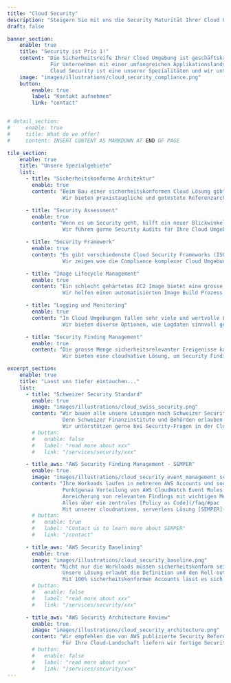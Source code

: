 ```yaml
---
title: "Cloud Security"
description: "Steigern Sie mit uns die Security Maturität Ihrer Cloud Umgebung."
draft: false

banner_section:
    enable: true
    title: "Security ist Prio 1!"
    content: "Die Sicherheitsreife Ihrer Cloud Umgebung ist geschäftskritisch.
              Für Unternehmen mit einer umfangreichen Applikationslandschaft kann dies eine große Herausforderung darstellen.<br>
              Cloud Security ist eine unserer Spezialitäten und wir unterstützen Sie gerne!"
    image: "images/illustrations/cloud_security_compliance.png"
    button:
        enable: true
        label: "Kontakt aufnehmen"
        link: "contact"


# detail_section:
#     enable: true
#     title: What do we offer?
#     content: INSERT CONTENT AS MARKDOWN AT END OF PAGE

tile_section:
    enable: true
    title: "Unsere Spezialgebiete"
    list:
      - title: "Sicherheitskonforme Architektur"
        enable: true
        content: "Beim Bau einer sicherheitskonformen Cloud Lösung gibt es viele Dinge zu beachten.<br><br>
                  Wir bieten praxistaugliche und getestete Referenzarchitekturen, die vollständig [CIS Control](/faq/#cis \"Was sind CIS Controls?\") konform sind."

      - title: "Security Assessment"
        enable: true
        content: "Wenn es um Security geht, hilft ein neuer Blickwinkel von einer unbeteiligten Stelle enorm.<br><br>
                  Wir führen gerne Security Audits für Ihre Cloud Umgebungen durch und helfen mögliche Schwachstellen zu beheben."

      - title: "Security Framework"
        enable: true
        content: "Es gibt verschiedenste Cloud Security Frameworks (ISO 27000 family, CIS Controls, BSI C5, NIST) mit unterschiedlichen Schwerpunkten.<br><br>
                  Wir zeigen wie die Compliance komplexer Cloud Umgebungen effizient überwacht wird und wie bei Verletzungen der Standards reagiert werden muss."

      - title: "Image Lifecycle Management"
        enable: true
        content: "Ein schlecht gehärtetes EC2 Image bietet eine grosse Angriffsfläche.<br><br>
                  Wir helfen einen automatisierten Image Build Prozess zu etablieren, der gehärtete Images bereitstellt und sie laufend validiert."

      - title: "Logging und Monitoring"
        enable: true
        content: "In Cloud Umgebungen fallen sehr viele und wertvolle Logdaten an. Auditsichere Archvierung und Überwachung ist entscheidend für Security Operations.<br><br>
                  Wir bieten diverse Optionen, wie Logdaten sinnvoll gespeichert und im Monitoring-System Ihrer Wahl zur Verfügung gestellt werden."

      - title: "Security Finding Management"
        enable: true
        content: "Die grosse Menge sicherheitsrelevanter Ereigenisse kann schnell zu einer echten Herausforderung werden.<br><br>
                  Wir bieten eine cloudnative Lösung, um Security Findings unter Kontrolle zu bringen und zentral zu steuern."

excerpt_section:
    enable: true
    title: "Lasst uns tiefer eintauchen..."
    list:
      - title: "Schweizer Security Standard"
        enable: true
        image: "images/illustrations/cloud_swiss_security.png"
        content: "Wir bauen alle unsere Lösungen nach Schweizer Security Standards. 
                  Denn Schweizer Finanzinstitute und Behörden erlauben keinen Raum für Sicherheitslöcher.<br>
                  Wir unterstützen gerne bei Security-Fragen in der Cloud!"
        # button:
        #   enable: false
        #   label: "read more about xxx"
        #   link: "/services/security/xxx"

      - title_aws: "AWS Security Finding Management - SEMPER"
        enable: true
        image: "images/illustrations/cloud_security_event_management_semper.png"
        content: "Ihre Workoads laufen in mehreren AWS Accounts und sogar verschiedenen Regionen?<br>
                  Punktgenau Verteilung von AWS CloudWatch Event Rules. Zentralisierung von AWS CloudWatch Events, AWS Security Hub- und Amazon Guard Duty Findings. Filterung von akzeptierten Security Findings.
                  Anreicherung von relevanten Findings mit wichtigen Metadaten. <br>
                  Alles über ein zentrales [Policy as Code](/faq/#pac 'Was ist Policy as Code?') Repository.<br>
                  Mit unserer cloudnativen, serverless Lösung [SEMPER](/contact/ 'Kontakt aufnehmen für mehr Infos!') kann dies nachvollziehbar, automatisiert und konsistent erreicht werden."
        # button:
        #   enable: true
        #   label: "Contact us to learn more about SEMPER"
        #   link: "/contact"

      - title_aws: "AWS Security Baselining"
        enable: true
        image: "images/illustrations/cloud_security_baseline.png"
        content: "Nicht nur die Workloads müssen sicherheitskonform sein, sondern auch die darunterliegende [Cloud Foundation](/faq/#foundation \"Was ist eine Cloud Foundation?\").<br>
                  Unsere Lösung erlaubt die Definition und den Roll-out einer Security Baseline in alle AWS Accounts Ihrer Organisation.<br>
                  Mit 100% sicherheitskonformen Accounts lässt es sich einfach besser schlafen."
        # button:
        #   enable: false
        #   label: "read more about xxx"
        #   link: "/services/security/xxx"

      - title_aws: "AWS Security Architecture Review"
        enable: true
        image: "images/illustrations/cloud_security_architecture.png"
        content: "Wir empfehlen die von AWS publizierte Security Referenz Architektur in Verbindung mit regelmässigen AWS Well-Architected-Reviews. <br>
                  Für Ihre Cloud-Landschaft liefern wir fertige Security Architekturen oder bewerten bestehende Architekturen."
        # button:
        #   enable: false
        #   label: "read more about xxx"
        #   link: "/services/security/xxx"
---
```

